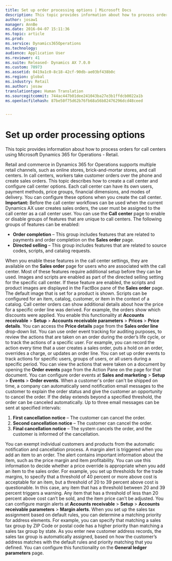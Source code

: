 ```yaml
---
title: Set up order processing options | Microsoft Docs
description: This topic provides information about how to process orders for call centers using Microsoft Dynamics 365 for Operations - Retail.
author: josaw1
manager: AnnBe
ms.date: 2016-04-07 15:11:36
ms.topic: article
ms.prod: 
ms.service: Dynamics365Operations
ms.technology: 
audience: Application User
ms.reviewer: 41
ms.suite: Released- Dynamics AX 7.0.0
ms.custom: 78973
ms.assetid: 0419a1c0-8c18-42cf-90db-ae03bf438b0c
ms.region: global
ms.industry: Retail
ms.author: josaw
translationtype: Human Translation
ms.sourcegitcommit: 744ac447b01dee241043ba27e3b1ffdcb0022a1b
ms.openlocfilehash: 87be50f75d62b76fb68a56b82476296dcd48ceed


---
```


# <a name="set-up-order-processing-options"></a>Set up order processing options

This topic provides information about how to process orders for call centers using Microsoft Dynamics 365 for Operations - Retail. 

Retail and commerce in Dynamics 365 for Operations supports multiple retail channels, such as online stores, brick-and-mortar stores, and call centers. In call centers, workers take customer orders over the phone and create sales orders. This topic describes how to create a call center and configure call center options. Each call center can have its own users, payment methods, price groups, financial dimensions, and modes of delivery. You can configure these options when you create the call center. **Important:** Before the call center workflows can be used when the current Dynamics AX user creates sales orders, the user must be assigned to the call center as a call center user. You can use the **Call center** page to enable or disable groups of features that are unique to call centers. The following groups of features can be enabled:

-   **Order completion** – This group includes features that are related to payments and order completion on the **Sales order** page.
-   **Directed selling** – This group includes features that are related to source codes, scripts, and catalog requests.

When you enable these features in the call center settings, they are available on the **Sales order** page for users who are associated with the call center. Most of these features require additional setup before they can be used. Images and scripts are enabled as part of the directed selling setting for the specific call center. If these feature are enabled, the scripts and product images are displayed in the FactBox pane of the **Sales order** page. The default image that is set for a product is shown. Scripts can be configured for an item, catalog, customer, or item in the context of a catalog. Call center orders can show additional details about how the price for a specific order line was derived. For example, the orders show which discounts were applied. You enable this functionality at **Accounts receivable** &gt; **Setup** &gt; **Accounts receivable parameters** &gt; **Prices** &gt; **Price details**. You can access the **Price details** page from the **Sales order line** drop-down list. You can use order event tracking for auditing purposes, to review the actions that are taken on an order during the order’s life cycle, or to track the actions of a specific user. For example, you can record the action every time that a user creates a sales order, puts a hold on an order, overrides a charge, or updates an order line. You can set up order events to track actions for specific users, groups of users, or all users during a specific period. You can view the actions that were taken on a document by opening the **Order events** page from the Action Pane on the page for that document. You can configure order events at **Sales and marketing** &gt; **Setup** &gt; **Events** &gt; **Order events**. When a customer's order can't be shipped on time, a company can automatically send notification email messages to the customer to explain the order status and give the customer an opportunity to cancel the order. If the delay extends beyond a specified threshold, the order can be canceled automatically. Up to three email messages can be sent at specified intervals:

1.  **First cancellation notice** – The customer can cancel the order.
2.  **Second cancellation notice** – The customer can cancel the order.
3.  **Final cancellation notice** – The system cancels the order, and the customer is informed of the cancellation.

You can exempt individual customers and products from the automatic notification and cancellation process. A margin alert is triggered when you add an item to an order. The alert contains important information about the item, such as the price margin and item profitability. You can use this information to decide whether a price override is appropriate when you add an item to the sales order. For example, you set up thresholds for the trade margins, to specify that a threshold of 40 percent or more above cost is acceptable for an item, but a threshold of 20 to 39 percent above cost is questionable. In this case, any item that has a threshold between 20 and 39 percent triggers a warning. Any item that has a threshold of less than 20 percent above cost can’t be sold, and the item price can’t be adjusted. You can configure margin alerts at **Accounts receivable** &gt; **Setup** &gt; **Accounts receivable parameters** &gt; **Margin alerts**. When you set up the sales tax assignment based on default rules, you can determine a matching priority for address elements. For example, you can specify that matching a sales tax group by ZIP Code or postal code has a higher priority than matching a sales tax group by state. As you enter new customer address records, the sales tax group is automatically assigned, based on how the customer’s address matches with the default rules and priority matching that you defined. You can configure this functionality on the **General ledger parameters** page.




<!--HONumber=Feb17_HO3-->


